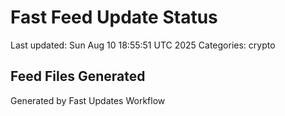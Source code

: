 # Fast Feed Update Status
Last updated: Sun Aug 10 18:55:51 UTC 2025
Categories: crypto

## Feed Files Generated

Generated by Fast Updates Workflow
